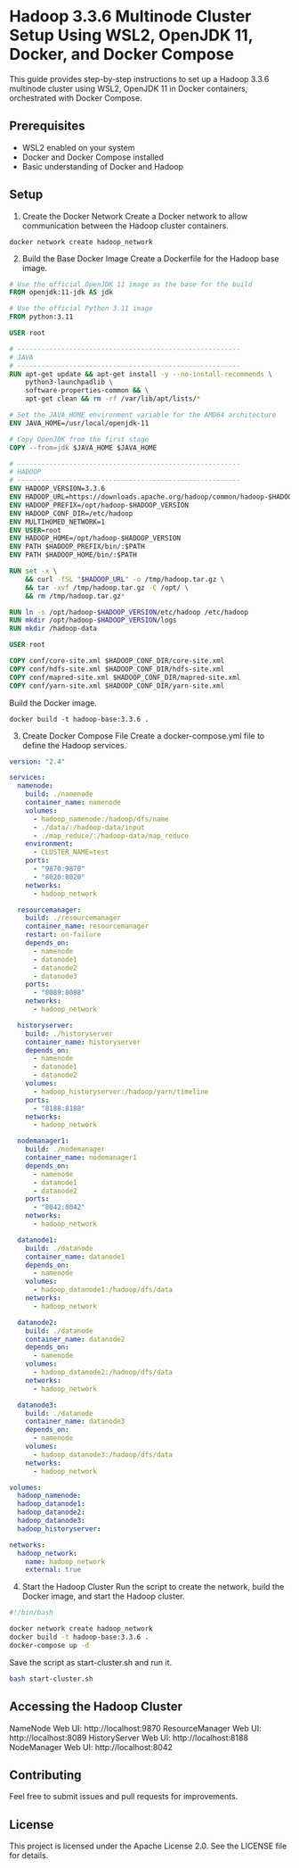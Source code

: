 # Hadoop 3.3.6 Multinode Cluster Setup Using WSL2, OpenJDK 11, Docker, and Docker Compose
This guide provides step-by-step instructions to set up a Hadoop 3.3.6 multinode cluster using WSL2, OpenJDK 11 in Docker containers, orchestrated with Docker Compose.

## Prerequisites
* WSL2 enabled on your system
* Docker and Docker Compose installed
* Basic understanding of Docker and Hadoop

## Setup
1. Create the Docker Network
Create a Docker network to allow communication between the Hadoop cluster containers.

```shell
docker network create hadoop_network
```

2. Build the Base Docker Image
Create a Dockerfile for the Hadoop base image.

```dockerfile
# Use the official OpenJDK 11 image as the base for the build
FROM openjdk:11-jdk AS jdk

# Use the official Python 3.11 image
FROM python:3.11

USER root

# --------------------------------------------------------
# JAVA
# --------------------------------------------------------
RUN apt-get update && apt-get install -y --no-install-recommends \
    python3-launchpadlib \
    software-properties-common && \
    apt-get clean && rm -rf /var/lib/apt/lists/*

# Set the JAVA_HOME environment variable for the AMD64 architecture
ENV JAVA_HOME=/usr/local/openjdk-11

# Copy OpenJDK from the first stage
COPY --from=jdk $JAVA_HOME $JAVA_HOME

# --------------------------------------------------------
# HADOOP
# --------------------------------------------------------
ENV HADOOP_VERSION=3.3.6
ENV HADOOP_URL=https://downloads.apache.org/hadoop/common/hadoop-$HADOOP_VERSION/hadoop-$HADOOP_VERSION.tar.gz
ENV HADOOP_PREFIX=/opt/hadoop-$HADOOP_VERSION
ENV HADOOP_CONF_DIR=/etc/hadoop
ENV MULTIHOMED_NETWORK=1
ENV USER=root
ENV HADOOP_HOME=/opt/hadoop-$HADOOP_VERSION
ENV PATH $HADOOP_PREFIX/bin/:$PATH
ENV PATH $HADOOP_HOME/bin/:$PATH

RUN set -x \
    && curl -fSL "$HADOOP_URL" -o /tmp/hadoop.tar.gz \
    && tar -xvf /tmp/hadoop.tar.gz -C /opt/ \
    && rm /tmp/hadoop.tar.gz*

RUN ln -s /opt/hadoop-$HADOOP_VERSION/etc/hadoop /etc/hadoop
RUN mkdir /opt/hadoop-$HADOOP_VERSION/logs
RUN mkdir /hadoop-data

USER root

COPY conf/core-site.xml $HADOOP_CONF_DIR/core-site.xml
COPY conf/hdfs-site.xml $HADOOP_CONF_DIR/hdfs-site.xml
COPY conf/mapred-site.xml $HADOOP_CONF_DIR/mapred-site.xml
COPY conf/yarn-site.xml $HADOOP_CONF_DIR/yarn-site.xml
```

Build the Docker image.

```shell
docker build -t hadoop-base:3.3.6 .
```

3. Create Docker Compose File
Create a docker-compose.yml file to define the Hadoop services.

```yaml
version: "2.4"

services:
  namenode:
    build: ./namenode
    container_name: namenode
    volumes:
      - hadoop_namenode:/hadoop/dfs/name
      - ./data/:/hadoop-data/input
      - ./map_reduce/:/hadoop-data/map_reduce
    environment:
      - CLUSTER_NAME=test
    ports:
      - "9870:9870"
      - "8020:8020"
    networks:
      - hadoop_network

  resourcemanager:
    build: ./resourcemanager
    container_name: resourcemanager
    restart: on-failure
    depends_on:
      - namenode
      - datanode1
      - datanode2
      - datanode3
    ports:
      - "8089:8088"
    networks:
      - hadoop_network

  historyserver:
    build: ./historyserver
    container_name: historyserver
    depends_on:
      - namenode
      - datanode1
      - datanode2
    volumes:
      - hadoop_historyserver:/hadoop/yarn/timeline
    ports:
      - "8188:8188"
    networks:
      - hadoop_network

  nodemanager1:
    build: ./nodemanager
    container_name: nodemanager1
    depends_on:
      - namenode
      - datanode1
      - datanode2
    ports:
      - "8042:8042"
    networks:
      - hadoop_network

  datanode1:
    build: ./datanode
    container_name: datanode1
    depends_on:
      - namenode
    volumes:
      - hadoop_datanode1:/hadoop/dfs/data
    networks:
      - hadoop_network

  datanode2:
    build: ./datanode
    container_name: datanode2
    depends_on:
      - namenode
    volumes:
      - hadoop_datanode2:/hadoop/dfs/data
    networks:
      - hadoop_network

  datanode3:
    build: ./datanode
    container_name: datanode3
    depends_on:
      - namenode
    volumes:
      - hadoop_datanode3:/hadoop/dfs/data
    networks:
      - hadoop_network

volumes:
  hadoop_namenode:
  hadoop_datanode1:
  hadoop_datanode2:
  hadoop_datanode3:
  hadoop_historyserver:

networks:
  hadoop_network:
    name: hadoop_network
    external: true
```

4. Start the Hadoop Cluster
Run the script to create the network, build the Docker image, and start the Hadoop cluster.

```bash
#!/bin/bash

docker network create hadoop_network
docker build -t hadoop-base:3.3.6 .
docker-compose up -d
```

Save the script as start-cluster.sh and run it.

```bash
bash start-cluster.sh
```

## Accessing the Hadoop Cluster
NameNode Web UI: http://localhost:9870
ResourceManager Web UI: http://localhost:8089
HistoryServer Web UI: http://localhost:8188
NodeManager Web UI: http://localhost:8042

## Contributing
Feel free to submit issues and pull requests for improvements.

## License
This project is licensed under the Apache License 2.0. See the LICENSE file for details.

